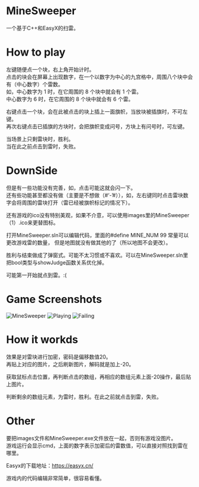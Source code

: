 # MineSweeper
一个基于C++和EasyX的扫雷。

# How to play
左键随便点一个块，右上角开始计时。<br />
点击的块会在屏幕上出现数字，在一个以数字为中心的九宫格中，周围八个块中会有（中心数字）个雷数。<br />
如，中心数字为 1 时，在它周围的 8 个块中就会有 1 个雷。<br />
    中心数字为 6 时，在它周围的 8 个块中就会有 6 个雷。

右键点击一个块，会在此被点击的块上插上一面旗帜，当放块被插旗时，不可左键。<br />
再次右键点击已插旗的方块时，会把旗帜变成问号，方块上有问号时，可左键。

当场景上只剩雷块时，胜利。<br />
当在此之前点击到雷时，失败。

# DownSide
但是有一些功能没有完善，如，点击可能这就会闪一下。<br />
还有些功能甚至都没有做（主要是不想做（#‘-’#）），如，左右键同时点击雷块数字会将周围的雷块打开（雷已经被旗帜标记的情况下）。

还有游戏的ico没有特别美观，如果不介意，可以使用images里的MineSweeper（1）.ico来更替图标。

打开MineSweeper.sln可以编辑代码，里面的#define MINE_NUM 99 常量可以更改游戏雷的数量，
但是地图就没有做其他的了（所以地图不会更改）。

胜利与结束做成了弹窗式。可能不太习惯或不喜欢。可以在MineSweeper.sln里把bool类型与showJudge函数关系优化掉。

可能第一开始就点到雷。:(

# Game Screenshots
![MineSweeper](https://github.com/LightMist24/MineSweeper/assets/142841012/4ceab8cd-c3ae-40f7-b1d9-732ed94bfc07)
![Playing](https://github.com/LightMist24/MineSweeper/assets/142841012/6f22c9aa-0f97-4026-8937-b54e7e3b023a)
![Failing](https://github.com/LightMist24/MineSweeper/assets/142841012/7f7874d5-ea8e-4bd5-b764-bb67d89c436f)

# How it workds
效果是对雷块进行加密，密码是偏移数值20。<br />
再贴上对应的图片，之后刷新图片，解码就是加上-20。

获取鼠标点击位置，再判断点击的数组，再相应的数组元素上面-20操作，最后贴上图片。

判断剩余的数组元素，为雷时，胜利。在此之前就点击到雷，失败。

# Other
要把images文件和MineSweeper.exe文件放在一起，否则有游戏没图片。<br />
游戏运行会显示cmd，上面的数字表示加密后的雷数值，可以直接对照找到雷在哪里。

Easyx的下载地址：https://easyx.cn/

游戏内的代码编辑非常简单，很容易看懂。
